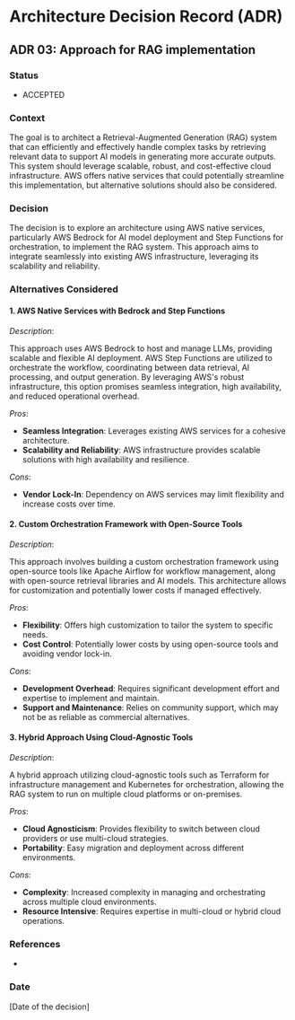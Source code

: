 # Architecture Decision Record (ADR)

## ADR 03: Approach for RAG implementation

### Status

- ACCEPTED

### Context

The goal is to architect a Retrieval-Augmented Generation (RAG) system that can efficiently and effectively handle complex tasks by retrieving relevant data to support AI models in generating more accurate outputs. This system should leverage scalable, robust, and cost-effective cloud infrastructure. AWS offers native services that could potentially streamline this implementation, but alternative solutions should also be considered.

### Decision

The decision is to explore an architecture using AWS native services, particularly AWS Bedrock for AI model deployment and Step Functions for orchestration, to implement the RAG system. This approach aims to integrate seamlessly into existing AWS infrastructure, leveraging its scalability and reliability.

### Alternatives Considered

#### 1. AWS Native Services with Bedrock and Step Functions

*Description*:

This approach uses AWS Bedrock to host and manage LLMs, providing scalable and flexible AI deployment. AWS Step Functions are utilized to orchestrate the workflow, coordinating between data retrieval, AI processing, and output generation. By leveraging AWS's robust infrastructure, this option promises seamless integration, high availability, and reduced operational overhead.

*Pros*:
- **Seamless Integration**: Leverages existing AWS services for a cohesive architecture.
- **Scalability and Reliability**: AWS infrastructure provides scalable solutions with high availability and resilience.

*Cons*:
- **Vendor Lock-In**: Dependency on AWS services may limit flexibility and increase costs over time.

#### 2. Custom Orchestration Framework with Open-Source Tools

*Description*:

This approach involves building a custom orchestration framework using open-source tools like Apache Airflow for workflow management, along with open-source retrieval libraries and AI models. This architecture allows for customization and potentially lower costs if managed effectively.

*Pros*:
- **Flexibility**: Offers high customization to tailor the system to specific needs.
- **Cost Control**: Potentially lower costs by using open-source tools and avoiding vendor lock-in.

*Cons*:
- **Development Overhead**: Requires significant development effort and expertise to implement and maintain.
- **Support and Maintenance**: Relies on community support, which may not be as reliable as commercial alternatives.

#### 3. Hybrid Approach Using Cloud-Agnostic Tools

*Description*:

A hybrid approach utilizing cloud-agnostic tools such as Terraform for infrastructure management and Kubernetes for orchestration, allowing the RAG system to run on multiple cloud platforms or on-premises.

*Pros*:
- **Cloud Agnosticism**: Provides flexibility to switch between cloud providers or use multi-cloud strategies.
- **Portability**: Easy migration and deployment across different environments.

*Cons*:
- **Complexity**: Increased complexity in managing and orchestrating across multiple cloud environments.
- **Resource Intensive**: Requires expertise in multi-cloud or hybrid cloud operations.

### References
- 

### Date
[Date of the decision]
